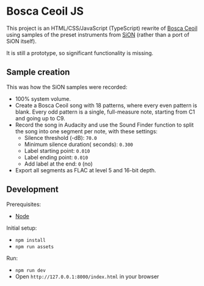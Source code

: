# Bosca Ceoil JS
This project is an HTML/CSS/JavaScript (TypeScript) rewrite of
[Bosca Ceoil](https://github.com/TerryCavanagh/boscaceoil) using samples
of the preset instruments from [SiON](https://github.com/keim/SiON)
(rather than a port of SiON itself).

It is still a prototype, so significant functionality is missing.

## Sample creation
This was how the SiON samples were recorded:

* 100% system volume.
* Create a Bosca Ceoil song with 18 patterns, where every even pattern
  is blank. Every odd pattern is a single, full-measure note, starting
  from C1 and going up to C9.
* Record the song in Audacity and use the Sound Finder function to split
  the song into one segment per note, with these settings:
  * Silence threshold (-dB): `70.0`
  * Minimum silence duration( seconds): `0.300`
  * Label starting point: `0.010`
  * Label ending point: `0.010`
  * Add label at the end: `0` (no)
* Export all segments as FLAC at level 5 and 16-bit depth.

## Development
Prerequisites:

* [Node](https://nodejs.org/en)

Initial setup:

* `npm install`
* `npm run assets`

Run:

* `npm run dev`
* Open `http://127.0.0.1:8000/index.html` in your browser
